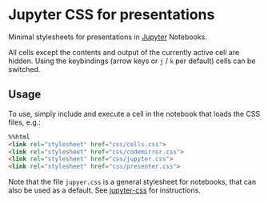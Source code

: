 # Jupyter CSS for presentations

Minimal stylesheets for presentations in [Jupyter](http://jupyter.org/) Notebooks.

All cells except the contents and output of the currently active cell are hidden. Using the keybindings (arrow keys or `j` / `k` per default) cells can
be switched.


## Usage

To use, simply include and execute a cell in the notebook that loads the CSS files, e.g.:
```html
%%html
<link rel="stylesheet" href="css/cells.css">
<link rel="stylesheet" href="css/codemirror.css">
<link rel="stylesheet" href="css/jupyter.css">
<link rel="stylesheet" href="css/presenter.css">
```

Note that the file `jupyer.css` is a general stylesheet for notebooks, that
can also be used as a default. See [jupyter-css]() for instructions.
